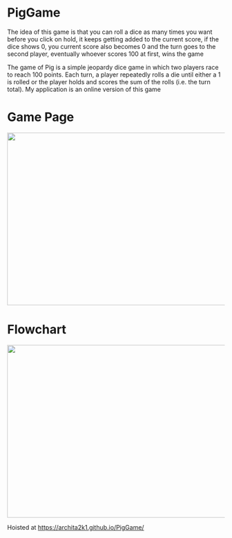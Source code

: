 # PigGame

The idea of this game is that you can roll a dice as many times you want before you click on hold, it keeps getting added to the current score, if the dice shows 0, you current score also becomes 0 and the turn goes to the second player, eventually whoever scores 100 at first, wins the game

The game of Pig is a simple jeopardy dice game in which two players race to reach 100 points. Each turn, a player repeatedly rolls a die until either a 1 is rolled or the player holds and scores the sum of the rolls (i.e. the turn total).
My application is an online version of this game
<br>
<h1> Game Page </h1>
<img src="https://user-images.githubusercontent.com/67641687/130911804-05ddc544-55ee-403f-b2ad-635d9b898344.png" width="800" height="400">
<br>
<h1> Flowchart </h1>
<img src="https://user-images.githubusercontent.com/67641687/130911442-77e3ad1c-a63f-4f08-81f6-2aad7b68414d.png" width="800" height="400">

Hoisted at https://archita2k1.github.io/PigGame/

